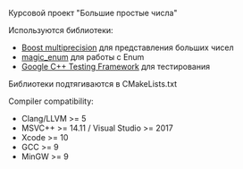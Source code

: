 Курсовой проект "Большие простые числа"

Используются библиотеки:

* [Boost multiprecision](https://github.com/boostorg/multiprecision.git) для представления больших чисел
* [magic_enum](https://github.com/Neargye/magic_enum) для работы с Enum
* [Google C++ Testing Framework](https://github.com/google/googletest) для тестирования

Библиотеки подтягиваются в CMakeLists.txt

Compiler compatibility:
* Clang/LLVM >= 5
* MSVC++ >= 14.11 / Visual Studio >= 2017
* Xcode >= 10
* GCC >= 9
* MinGW >= 9

